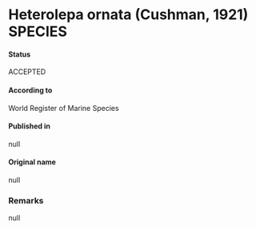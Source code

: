 Heterolepa ornata (Cushman, 1921) SPECIES
=======

#### Status
ACCEPTED

#### According to
World Register of Marine Species

#### Published in
null

#### Original name
null

### Remarks
null
